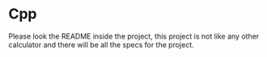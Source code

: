 # Cpp
Please look the README inside the project, this project is not like any other calculator and there will be all the specs for the project.  